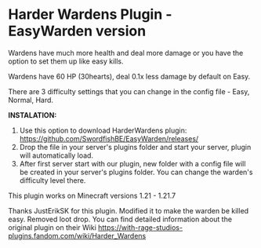 # Harder Wardens Plugin - EasyWarden version
Wardens have much more health and deal more damage or you have the option to set them up like easy kills.

Wardens have 60 HP (30hearts), deal 0.1x less damage by default on Easy.

There are 3 difficulty settings that you can change in the config file - Easy, Normal, Hard.

**INSTALATION:**

1. Use this option to download HarderWardens plugin: https://github.com/SwordfishBE/EasyWarden/releases/
2. Drop the file in your server's plugins folder and start your server, plugin will automatically load.
3. After first server start with our plugin, new folder with a config file will be created in your server's plugins folder. You can change the warden's difficulty level there.

This plugin works on Minecraft versions 1.21 - 1.21.7

Thanks JustErikSK for this plugin. Modified it to make the warden be killed easy. Removed loot drop.
You can find detailed information about the original plugin on their Wiki https://with-rage-studios-plugins.fandom.com/wiki/Harder_Wardens
